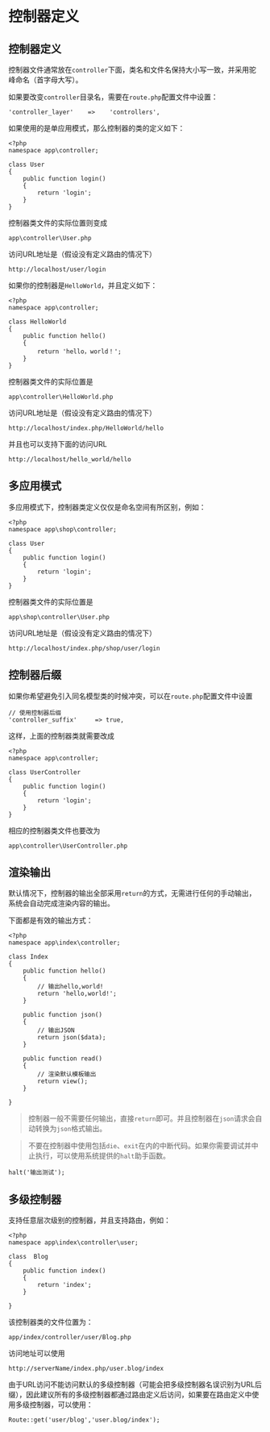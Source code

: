 # 控制器定义

## 控制器定义

控制器文件通常放在`controller`下面，类名和文件名保持大小写一致，并采用驼峰命名（首字母大写）。

如果要改变`controller`目录名，需要在`route.php`配置文件中设置：

```
'controller_layer'    =>    'controllers',
```

如果使用的是单应用模式，那么控制器的类的定义如下：

```
<?php
namespace app\controller;

class User 
{
    public function login()
    {
        return 'login';
    }
}
```

控制器类文件的实际位置则变成

```
app\controller\User.php
```

访问URL地址是（假设没有定义路由的情况下）

```
http://localhost/user/login
```

如果你的控制器是`HelloWorld`，并且定义如下：

```
<?php
namespace app\controller;

class HelloWorld 
{
    public function hello()
    {
        return 'hello，world！';
    }
}
```

控制器类文件的实际位置是

```
app\controller\HelloWorld.php
```

访问URL地址是（假设没有定义路由的情况下）

```
http://localhost/index.php/HelloWorld/hello
```

并且也可以支持下面的访问URL

```
http://localhost/hello_world/hello
```

## 多应用模式

多应用模式下，控制器类定义仅仅是命名空间有所区别，例如：

```
<?php
namespace app\shop\controller;

class User
{
    public function login()
    {
        return 'login';
    }
}
```

控制器类文件的实际位置是

```
app\shop\controller\User.php
```

访问URL地址是（假设没有定义路由的情况下）

```
http://localhost/index.php/shop/user/login
```

## 控制器后缀

如果你希望避免引入同名模型类的时候冲突，可以在`route.php`配置文件中设置

```
// 使用控制器后缀
'controller_suffix'     => true,
```

这样，上面的控制器类就需要改成

```
<?php
namespace app\controller;

class UserController
{
    public function login()
    {
        return 'login';
    }
}
```

相应的控制器类文件也要改为

```
app\controller\UserController.php
```

## 渲染输出

默认情况下，控制器的输出全部采用`return`的方式，无需进行任何的手动输出，系统会自动完成渲染内容的输出。

下面都是有效的输出方式：

```
<?php
namespace app\index\controller;

class Index 
{
    public function hello()
    {
    	// 输出hello,world!
        return 'hello,world!';
    }
    
    public function json()
    {
    	// 输出JSON
        return json($data);
    }
    
    public function read()
    {
    	// 渲染默认模板输出
        return view();
    }

}
```

> 控制器一般不需要任何输出，直接`return`即可。并且控制器在`json`请求会自动转换为`json`格式输出。

> 不要在控制器中使用包括`die`、`exit`在内的中断代码。如果你需要调试并中止执行，可以使用系统提供的`halt`助手函数。

```
halt('输出测试');
```

## 多级控制器

支持任意层次级别的控制器，并且支持路由，例如：

```
<?php
namespace app\index\controller\user;

class  Blog 
{
    public function index()
    {
        return 'index';
    }
    
}
```

该控制器类的文件位置为：

```
app/index/controller/user/Blog.php
```

访问地址可以使用

```
http://serverName/index.php/user.blog/index
```

由于URL访问不能访问默认的多级控制器（可能会把多级控制器名误识别为URL后缀），因此建议所有的多级控制器都通过路由定义后访问，如果要在路由定义中使用多级控制器，可以使用：

```
Route::get('user/blog','user.blog/index');
```